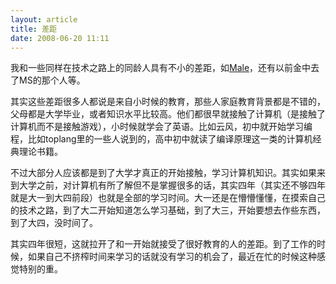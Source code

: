 ```yaml
--- 
layout: article
title: 差距
date: 2008-06-20 11:11
---
```

我和一些同样在技术之路上的同龄人具有不小的差距，如<a href="http://pluskid.lifegoo.com">Male</a>，还有以前金中去了MS的那个人等。

其实这些差距很多人都说是来自小时候的教育，那些人家庭教育背景都是不错的，父母都是大学毕业，或者知识水平比较高。他们都很早就接触了计算机（是接触了计算机而不是接触游戏），小时候就学会了英语。比如云风，初中就开始学习编程，比如toplang里的一些人说到的，高中初中就读了编译原理这一类的计算机经典理论书籍。

不过大部分人应该都是到了大学才真正的开始接触，学习计算机知识。其实如果来到大学之前，对计算机有所了解但不是掌握很多的话，其实四年（其实还不够四年就是大一到大四前段）也就是全部的学习时间。大一还是在懵懵懂懂，在摸索自己的技术之路，到了大二开始知道怎么学习基础，到了大三，开始要想去作些东西，到了大四，没时间了。

其实四年很短，这就拉开了和一开始就接受了很好教育的人的差距。到了工作的时候，如果自己不挤榨时间来学习的话就没有学习的机会了，最近在忙的时候这种感觉特别的重。

